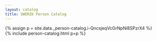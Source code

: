 ```yaml
---
layout: catalog
title: SWERIK Person Catalog
---
```

{% assign p = site.data._person-catalog.i-QncsjeqVcGrNpNi8SPzrX4 %}
{% include person-catalog.html p=p %}


